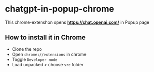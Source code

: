 # chatgpt-in-popup-chrome

This chrome-extenshon opens **https://chat.openai.com/** in Popup page


## How to install it in Chrome
- Clone the  repo
- Open ```chrome://extensions``` in chrome
- Toggle ```Developer mode```
- Load unpacked > choose ```src``` folder



